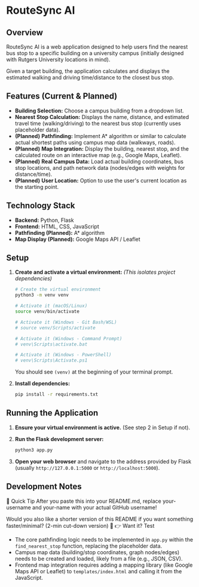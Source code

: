 # RouteSync AI

## Overview

RouteSync AI is a web application designed to help users find the nearest bus stop to a specific building on a university campus (initially designed with Rutgers University locations in mind).

Given a target building, the application calculates and displays the estimated walking and driving time/distance to the closest bus stop.

## Features (Current & Planned)

*   **Building Selection:** Choose a campus building from a dropdown list.
*   **Nearest Stop Calculation:** Displays the name, distance, and estimated travel time (walking/driving) to the nearest bus stop (currently uses placeholder data).
*   **(Planned)** **Pathfinding:** Implement A* algorithm or similar to calculate actual shortest paths using campus map data (walkways, roads).
*   **(Planned)** **Map Integration:** Display the building, nearest stop, and the calculated route on an interactive map (e.g., Google Maps, Leaflet).
*   **(Planned)** **Real Campus Data:** Load actual building coordinates, bus stop locations, and path network data (nodes/edges with weights for distance/time).
*   **(Planned)** **User Location:** Option to use the user's current location as the starting point.

## Technology Stack

*   **Backend:** Python, Flask
*   **Frontend:** HTML, CSS, JavaScript
*   **Pathfinding (Planned):** A* algorithm
*   **Map Display (Planned):** Google Maps API / Leaflet

## Setup

1.  **Create and activate a virtual environment:**
    *(This isolates project dependencies)*
    ```bash
    # Create the virtual environment
    python3 -m venv venv

    # Activate it (macOS/Linux)
    source venv/bin/activate

    # Activate it (Windows - Git Bash/WSL)
    # source venv/Scripts/activate

    # Activate it (Windows - Command Prompt)
    # venv\Scripts\activate.bat

    # Activate it (Windows - PowerShell)
    # venv\Scripts\Activate.ps1
    ```
    You should see `(venv)` at the beginning of your terminal prompt.

3.  **Install dependencies:**
    ```bash
    pip install -r requirements.txt
    ```

## Running the Application

1.  **Ensure your virtual environment is active.** (See step 2 in Setup if not).

2.  **Run the Flask development server:**
    ```bash
    python3 app.py
    ```

3.  **Open your web browser** and navigate to the address provided by Flask (usually `http://127.0.0.1:5000` or `http://localhost:5000`).

## Development Notes

🚀 Quick Tip
After you paste this into your README.md,
replace your-username and your-name with your actual GitHub username!

Would you also like a shorter version of this README if you want something faster/minimal?
(2-min cut-down version) 🚀
👉 Want it?
Test
*   The core pathfinding logic needs to be implemented in `app.py` within the `find_nearest_stop` function, replacing the placeholder data.
*   Campus map data (building/stop coordinates, graph nodes/edges) needs to be created and loaded, likely from a file (e.g., JSON, CSV).
*   Frontend map integration requires adding a mapping library (like Google Maps API or Leaflet) to `templates/index.html` and calling it from the JavaScript. 
